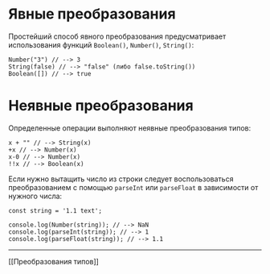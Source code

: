 # Явные преобразования
Простейший способ явного преобразования предусматривает использования функций `Boolean()`, `Number()`, `String()`:
```
Number("3") // --> 3
String(false) // --> "false" (либо false.toString())
Boolean([]) // --> true
```

# Неявные преобразования
Определенные операции выполняют неявные преобразования типов:
```
x + "" // --> String(x)
+x // --> Number(x)
x-0 // --> Number(x)
!!x // --> Boolean(x)
```

Если нужно вытащить число из строки следует воспользоваться преобразованием с помощью `parseInt` или `parseFloat` в зависимости от нужного числа:
```
const string = '1.1 text';

console.log(Number(string)); // --> NaN
console.log(parseInt(string)); // --> 1
console.log(parseFloat(string)); // --> 1.1
```

---
[[Преобразования типов]]